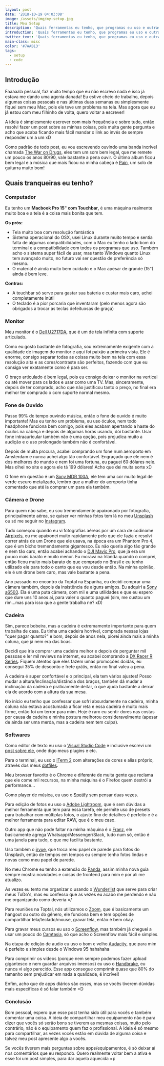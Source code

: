 ```yaml
---
layout: post
date: '2018-10-19 04:03:08'
image: /assets/img/my-setup.jpg
title: Meu Setup
description: 'Quais ferramentas eu tenho, que programas eu uso e outras coisinhas mais.'
introduction: 'Quais ferramentas eu tenho, que programas eu uso e outras coisinhas mais.'
twitter_text: 'Quais ferramentas eu tenho, que programas eu uso e outras coisinhas mais.'
main-class: misc
color: '#7AAB13'
tags:
  - setup
  - code
---
```

## Introdução

Faaaaala pessoal, faz muito tempo que eu não escrevo nada e isso já estava me dando uma agonia danada! Eu estive cheio de trabalho, depois algumas coisas pessoais e nas últimas duas semanas eu simplesmente fiquei sem meu Mac, pois ele teve um problema na tela. Mas agora que eu já estou com meu filhinho de volta, quero voltar a escrever!

A ideia é simplesmente escrever com mais frequência e sobre tudo, então resolvi fazer um post sobre as minhas coisas, pois muita gente pergunta e acho que acaba ficando mais fácil mandar o link ao invés de sempre responder um a um xD

Como padrão de todo post, eu vou escrevendo ouvindo uma banda incrível chamada [The War on Drugs](https://open.spotify.com/album/4TkmrrpjlPoCPpGyDN3rkF?si=RYrjLDiVQl-WGoSLZJJ9MQ), eles tem um som bem legal, que me remete um pouco os anos 80/90, vale bastante a pena ouvir. O último album ficou bem legal e a música que mais ficou na minha cabeça é [Pain](https://open.spotify.com/track/59P1nrdEImkAKa1nyW9X2e?si=gvUwLG86QCKka13p4x5C1A), um solo de guitarra muito bom!

## Quais tranqueiras eu tenho?

### Computador

Eu tenho um **Macbook Pro 15" com Touchbar**, é uma máquina realmente muito boa e a tela é a coisa mais bonita que tem.

**Os prós:**

- Tela muito boa com resolução fantástica
- Sistema operacional do OSX, usei Linux durante muito tempo e sentia falta de algumas compatibilidades, com o Mac eu tenho o lado bom do terminal e a compatibilidade com todos os programas que uso. Também acho o sistema super fácil de usar, mas tanto Windows quanto Linux tem avançado muito, no futuro vai ser questão de preferência só mesmo.
- O material é ainda muito bem cuidado e o Mac apesar de grande (15") ainda é bem leve.

**Contras:**

- A touchbar só serve para gastar sua bateria e custar mais caro, achei completamente inútil
- O teclado é a pior porcaria que inventaram (pelo menos agora são obrigados a trocar as teclas defeituosas de graça)

### Monitor

Meu monitor é o [Dell U2717DA](https://www.dell.com/pt-br/shop/monitor-dell-ultrasharp-de-27-com-tela-infinita-u2717d/apd/210-ahgv/monitores-e-acess%C3%B3rios), que é um de tela infinita com suporte articulado.

Como eu gosto bastante de fotografia, sou extremamente exigente com a qualidade de imagem do monitor e aqui foi paixão a primeira vista. Ele é enorme, consigo separar todas as coisas muito bem na tela com essa resolução alta e as cores/contraste são perfeitos, fazendo com que eu consiga ver exatamente como é para ser.

O braço articulado é bem legal, pois eu consigo deixar o monitor na vertical ou até mover para os lados e usar como uma TV. Mas, sinceramente, depois de ter comprado, acho que não justificou tanto o preço, no final era melhor ter comprado o com suporte normal mesmo.

### Fone de Ouvido

Passo 99% do tempo ouvindo música, então o fone de ouvido é muito importante! Mas eu tenho um problema, eu uso óculos, nem todo headphone funciona bem comigo, pois eles acabam apertando a haste do óculos na cabeça e depois de algumas horas usando, dói bastante. Usar fone intraauricular também não é uma opção, pois prejudica muito a audição e o uso prolongado também não é confortável.

Depois de muita procura, acabei comprando um fone num aeroporto em Amsterdam e nunca achei algo tão confortável. Engraçado que ele nem é dos melhores do mundo e nem foi uma fortuna, eu paguei 60 dólares nele. Mas olhei no site e agora ele tá 199 dólares! Acho que dei muita sorte xD

O fone em questão é um [Sony MDR 100A](https://www.sony.com/electronics/headband-headphones/mdr-100aap), ele tem uma cor muito legal de verde escuro metalizado, lembro que a mulher do aeroporto tinha comentado que até ia comprar um para ela também.

### Câmera e Drone

Para quem não sabe, eu sou tremendamente apaixonado por fotografia, principalmente aérea, se quiser ver minhas fotos tem lá no meu [Unsplash](https://unsplash.com/@willianjusten) ou só me seguir no [Instagram](https://www.instagram.com/will_justen/).

Tudo começou quando eu vi fotografias aéreas por um cara de codinome [Airpixels](https://www.airpixelsmedia.com/), eu me apaixonei muito rapidamente pelo que ele fazia e resolvi correr atrás de um Drone que ele usava, na época era um Phantom Pro 4, que é um bicho tremendamente gigantesco. Eu não queria algo tão grande e nem tão caro, então acabei achando o [DJI Mavic Pro](https://www.dji.com/mavic), que já era um pouco mais barato e muito menor. Eu morava na Irlanda quando o comprei, então ficou muito mais barato do que comprado no Brasil e eu tenho utilizado ele para todo o canto que eu vou desde então. Na minha opinião, ele é um drone bem caro, mas vale bastante a pena.

Ano passado no encontro da Toptal na Espanha, eu decidi comprar uma câmera também, depois da insistência de alguns amigos. Eu adquiri a [Sony a6500](https://www.sony.com/electronics/interchangeable-lens-cameras/ilce-6500-body-kit). Ela é uma puta câmera, com mil e uma utilidades e que eu espero que dure uns 10 anos aí, para valer o quanto paguei (sim, me custou um rim...mas para isso que a gente trabalha né? xD)

### Cadeira

Sim, parece bobeira, mas a cadeira é extremamente importante para quem trabalha de casa. Eu tinha uma cadeira horrível, comprada nessas lojas "quer pagar quanto?" e bom, depois de anos nela, piorei ainda mais a minha coluna, que já nem era das boas.

Decidi que iria comprar uma cadeira melhor e depois de perguntar mil pessoas e ler mil reviews na internet, eu acabei comprando a [DX Racer R Series](https://www.dxracer.com.br/cadeira-dxracer-racing-r131no-178-p986088). Fiquem atentos que eles fazem umas promoções doidas, eu consegui 35% de desconto e frete grátis, então no final valeu a pena.

A cadeira é super confortável e o principal, ela tem vários ajustes! Posso mudar a altura/inclinação/distância dos braços, também dá mudar a inclinação da cadeira e praticamente deitar, o que ajuda bastante a deixar ela de acordo com a altura da sua mesa.

No início eu tenho que confessar que sofri absurdamente na cadeira, minha coluna não estava acostumada a ficar reta e essa cadeira é muito mais firme, então foi um terror para mim. Hoje é raro eu sentir dores nas costas por causa da cadeira e minha postura melhorou consideravelmente (apesar de ainda ser uma merda, mas a cadeira nem tem culpa).

### Softwares

Como editor de texto eu uso o [Visual Studio Code](https://code.visualstudio.com/) e inclusive escrevi um [post sobre ele](https://willianjusten.com.br/migrei-para-o-vscode-e-estou-feliz/), onde digo meus plugins e etc.

Para o terminal, eu uso o [iTerm 2](https://www.iterm2.com/) com alterações de cores e alias próprio, através dos meus [dotfiles](https://github.com/willianjusten/dotfiles).

Meu browser favorito é o Chrome e diferente de muita gente que reclama que ele come mil recursos, na minha máquina é o Firefox quem destrói a performance...

Como player de música, eu uso o [Spotify](https://www.spotify.com/br/) sem pensar duas vezes.

Para edição de fotos eu uso o [Adobe Lightroom](https://www.adobe.com/br/products/photoshop-lightroom.html), que é sem dúvidas a melhor ferramenta que tem para essa tarefa, ele permite uso de presets para trabalhar com múltiplas fotos, o ajuste fino de detalhes é perfeito e é a melhor ferramenta para editar RAW, que é o meu caso.

Outro app que não pode faltar na minha máquina é o [Franz](https://meetfranz.com/), ele basicamente agrega Whatsapp/Messenger/Slack, tudo num só, então é uma janela para tudo, o que me facilita bastante.

Uso também o [irvue](https://itunes.apple.com/us/app/irvue/id1039633667?mt=12), que troca meu papel de parede para fotos do Unsplash, então de tempos em tempos eu sempre tenho fotos lindas e novas como meu papel de parede.

No meu Chrome eu tenho a extensão do [Panda](https://usepanda.com/app/), assim minha nova guia sempre mostra novidades e coisas de frontend para mim e por ali me atualizo.

As vezes eu tento me organizar o usando o [Wunderlist](http://wunderlist.com/) que serve para criar meus ToDo's, mas eu confesso que as vezes eu acabo me perdendo e não me organizando como deveria =/

Para reuniões na Toptal, nós utilizamos o [Zoom](https://zoom.us/), que é basicamente um hangout ou outro do gênero, ele funciona bem e tem opções de compartilhar tela/teclado/mouse, gravar tela, então é bem okay.

Para gravar meus cursos eu uso o [Screenflow](https://www.telestream.net/screenflow/overview.htm), mas também já cheguei a usar um pouco do [Camtasia](https://www.techsmith.com/video-editor.html), só que acho o Screenflow mais fácil e simples.

Na etapa de edição de audio eu uso o bom e velho [Audacity](https://www.audacityteam.org/), que para mim é perfeito e simples desde o Windows 95 hahahaha

Para comprimir os vídeos (porque nem sempre podemos fazer upload gigantesco e nem guardar arquivos imensos) eu uso o [Handbrake](https://handbrake.fr/), eu nunca vi algo parecido. Esse app consegue comprimir quase que 80% do tamanho sem prejudicar em nada a qualidade, é incrível!

Enfim, acho que de apps diários são esses, mas se vocês tiverem dúvidas mais específicas é só falar também =D

### Conclusão

Bom pessoal, espero que esse post tenha sido útil para vocês e também comentar uma coisa. A ideia de compartilhar meu equipamento não é para dizer que vocês só serão bons se tiverem as mesmas coisas, muito pelo contrário, não é o equipamento quem faz o profissional. A ideia é só mesmo para compartilhar, as vezes vocês estão em dúvida de alguma coisa e talvez meu post apresente algo a vocês.

Se vocês tiverem mais perguntas sobre apps/equipamentos, é só deixar aí nos comentários que eu respondo. Quero realmente voltar bem a ativa e esse foi um post simples, para dar aquela aquecida =p
